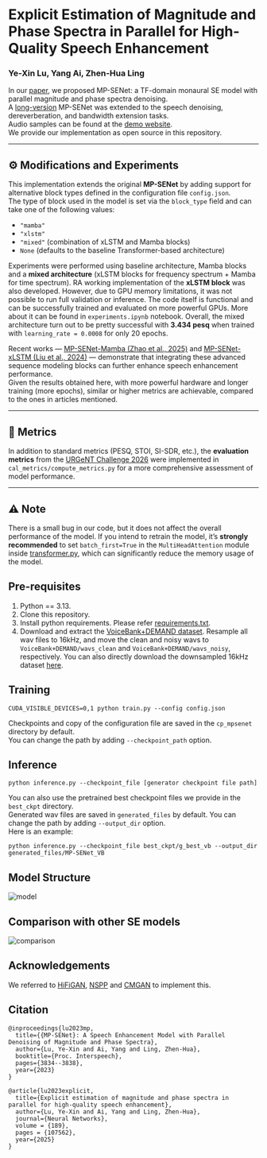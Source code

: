 # Explicit Estimation of Magnitude and Phase Spectra in Parallel for High-Quality Speech Enhancement
### Ye-Xin Lu, Yang Ai, Zhen-Hua Ling
In our [paper](https://arxiv.org/abs/2305.13686), we proposed MP-SENet: a TF-domain monaural SE model with parallel magnitude and phase spectra denoising.<br>
A [long-version](https://arxiv.org/abs/2308.08926) MP-SENet was extended to the speech denoising, dereverberation, and bandwidth extension tasks.<br>
Audio samples can be found at the [demo website](http://yxlu-0102.github.io/MP-SENet).<br>
We provide our implementation as open source in this repository.

---

## ⚙️ Modifications and Experiments

This implementation extends the original **MP-SENet** by adding support for alternative block types defined in the configuration file `config.json`.  
The type of block used in the model is set via the `block_type` field and can take one of the following values:
- `"mamba"`
- `"xlstm"`
- `"mixed"` (combination of xLSTM and Mamba blocks)
- `None` (defaults to the baseline Transformer-based architecture) 

Experiments were performed using baseline architecture, Mamba blocks and a **mixed architecture** (xLSTM blocks for frequency spectrum + Mamba for time spectrum). RA working implementation of the **xLSTM block** was also developed. However, due to GPU memory limitations, it was not possible to run full validation or inference. The code itself is functional and can be successfully trained and evaluated on more powerful GPUs. More about it can be found in `experiments.ipynb` notebook. Overall, the mixed architecture turn out to be pretty successful with **3.434 pesq** when trained with `learning_rate = 0.0008` for only 20 epochs.

Recent works — [MP-SENet-Mamba (Zhao et al., 2025)](https://arxiv.org/pdf/2501.06146v2) and [MP-SENet-xLSTM (Liu et al., 2024)](https://arxiv.org/pdf/2405.06573) — demonstrate that integrating these advanced sequence modeling blocks can further enhance speech enhancement performance.  
Given the results obtained here, with more powerful hardware and longer training (more epochs), similar or higher metrics are achievable, compared to the ones in articles mentioned.

---

## 🧠 Metrics

In addition to standard metrics (PESQ, STOI, SI-SDR, etc.), the **evaluation metrics** from the [URGeNT Challenge 2026](https://github.com/urgent-challenge/urgent2026_challenge_track1/blob/main/evaluation_metrics/) were implemented in `cal_metrics/compute_metrics.py` for a more comprehensive assessment of model performance.

---

## ⚠️ Note
There is a small bug in our code, but it does not affect the overall performance of the model. 
If you intend to retrain the model, it’s **strongly recommended** to set `batch_first=True` in the `MultiHeadAttention` module inside [transformer.py](models/transformer.py), which can significantly reduce the memory usage of the model.

## Pre-requisites
1. Python == 3.13.
2. Clone this repository.
3. Install python requirements. Please refer [requirements.txt](https://github.com/yxlu-0102/MP-SENet/blob/main/requirements.txt).
4. Download and extract the [VoiceBank+DEMAND dataset](https://datashare.ed.ac.uk/handle/10283/1942). Resample all wav files to 16kHz, and move the clean and noisy wavs to `VoiceBank+DEMAND/wavs_clean` and `VoiceBank+DEMAND/wavs_noisy`, respectively. You can also directly download the downsampled 16kHz dataset [here](https://drive.google.com/drive/folders/19I_thf6F396y5gZxLTxYIojZXC0Ywm8l).

## Training
```
CUDA_VISIBLE_DEVICES=0,1 python train.py --config config.json
```
Checkpoints and copy of the configuration file are saved in the `cp_mpsenet` directory by default.<br>
You can change the path by adding `--checkpoint_path` option.

## Inference
```
python inference.py --checkpoint_file [generator checkpoint file path]
```
You can also use the pretrained best checkpoint files we provide in the `best_ckpt` directory.
<br>
Generated wav files are saved in `generated_files` by default.
You can change the path by adding `--output_dir` option.<br>
Here is an example:
```
python inference.py --checkpoint_file best_ckpt/g_best_vb --output_dir generated_files/MP-SENet_VB
```

## Model Structure
![model](Figures/model.png)

## Comparison with other SE models
![comparison](Figures/table.png)

## Acknowledgements
We referred to [HiFiGAN](https://github.com/jik876/hifi-gan), [NSPP](https://github.com/YangAi520/NSPP) 
and [CMGAN](https://github.com/ruizhecao96/CMGAN) to implement this.

## Citation
```
@inproceedings{lu2023mp,
  title={{MP-SENet}: A Speech Enhancement Model with Parallel Denoising of Magnitude and Phase Spectra},
  author={Lu, Ye-Xin and Ai, Yang and Ling, Zhen-Hua},
  booktitle={Proc. Interspeech},
  pages={3834--3838},
  year={2023}
}

@article{lu2023explicit,
  title={Explicit estimation of magnitude and phase spectra in parallel for high-quality speech enhancement},
  author={Lu, Ye-Xin and Ai, Yang and Ling, Zhen-Hua},
  journal={Neural Networks},
  volume = {189},
  pages = {107562},
  year={2025}
}
```
